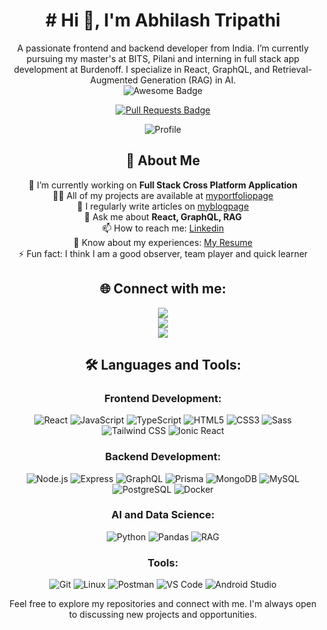 <h1 align="center"> # Hi 👋, I'm Abhilash Tripathi </h1>
<div align="center">
A passionate frontend and backend developer from India. I’m currently pursuing my master's at BITS, Pilani and interning in full stack app development at Burdenoff. I specialize in React, GraphQL, and Retrieval-Augmented Generation (RAG) in AI.
<br/>
<img src="https://cdn.rawgit.com/sindresorhus/awesome/d7305f38d29fed78fa85652e3a63e154dd8e8829/media/badge.svg" alt="Awesome Badge"/>

<!--<a href="https://github.com/pulls?q=is%3Apr+author%3AAbhilashTripathi+archived%3Afalse+is%3Aclosed"><img src="https://img.shields.io/badge/github.com/pulls?q=is%3Apr+author%3AAbhilashTripathi+archived%3Afalse+is%3Aclosed" alt="Pull Requests Badge"/></a>-->
<a href="https://github.com/search?q=author%3AAbhilashTripathi+is%3Apr&state=closed"><img src="https://img.shields.io/badge/Pull%20Requests-Closed-brightgreen" alt="Pull Requests Badge"/></a>


![Profile](https://cdn.vectorstock.com/i/2000v/33/06/laptop-computer-tablet-and-mobile-phone-vector-25153306.avif)



## 🌟 About Me
🔭 I’m currently working on **Full Stack Cross Platform Application**
</br>
👨‍💻 All of my projects are available at [myportfoliopage](https://www.abhilashtripathi.com)
</br>
📝 I regularly write articles on [myblogpage](https://www.myblogpage.com)
</br>
💬 Ask me about **React, GraphQL, RAG**
</br>
📫 How to reach me: [Linkedin](https://www.linkedin.com/in/abhilash-tripathi-8a591315b)
</br>
📄 Know about my experiences: [My Resume](https://drive.google.com/file/d/1rlnQLIPqMTQ9-iOMiYmma3o0wv29u2YB/view?usp=sharing)
</br>
⚡ Fun fact: I think I am a good observer, team player and quick learner



## 🌐 Connect with me:
<a href="https://twitter.com/abhilashtripathi" ><img src="https://img.shields.io/twitter/follow/abhilashtripathi.svg?style=social" /> </a>
</br>
<a href="https://www.linkedin.com/in/abhilash-tripathi-8a591315b"><img src="https://img.shields.io/badge/-Abhilash%20Tripathi-blue?style=flat-square&logo=Linkedin&logoColor=white&link=https://www.linkedin.com/in/abhilash-tripathi-8a591315b"/></a>
</br>
<a href="https://github.com/abhilashtripathi"><img src="https://img.shields.io/github/followers/abhilashtripathi?label=Follow&style=social" /></a>

## 🛠 Languages and Tools:
### Frontend Development:
![React](https://img.shields.io/badge/React-61DAFB?style=for-the-badge&logo=react&logoColor=black)
![JavaScript](https://img.shields.io/badge/JavaScript-F7DF1E?style=for-the-badge&logo=javascript&logoColor=black)
![TypeScript](https://img.shields.io/badge/TypeScript-3178C6?style=for-the-badge&logo=typescript&logoColor=white)
![HTML5](https://img.shields.io/badge/HTML5-E34F26?style=for-the-badge&logo=html5&logoColor=white)
![CSS3](https://img.shields.io/badge/CSS3-1572B6?style=for-the-badge&logo=css3&logoColor=white)
![Sass](https://img.shields.io/badge/Sass-CC6699?style=for-the-badge&logo=sass&logoColor=white)
![Tailwind CSS](https://img.shields.io/badge/Tailwind_CSS-38B2AC?style=for-the-badge&logo=tailwind-css&logoColor=white)
![Ionic React](https://img.shields.io/badge/Ionic_React-3880FF?style=for-the-badge&logo=ionic&logoColor=white)

### Backend Development:
![Node.js](https://img.shields.io/badge/Node.js-339933?style=for-the-badge&logo=nodedotjs&logoColor=white)
![Express](https://img.shields.io/badge/Express-000000?style=for-the-badge&logo=express&logoColor=white)
![GraphQL](https://img.shields.io/badge/GraphQL-E10098?style=for-the-badge&logo=graphql&logoColor=white)
![Prisma](https://img.shields.io/badge/Prisma-2D3748?style=for-the-badge&logo=prisma&logoColor=white)
![MongoDB](https://img.shields.io/badge/MongoDB-47A248?style=for-the-badge&logo=mongodb&logoColor=white)
![MySQL](https://img.shields.io/badge/MySQL-4479A1?style=for-the-badge&logo=mysql&logoColor=white)
![PostgreSQL](https://img.shields.io/badge/PostgreSQL-336791?style=for-the-badge&logo=postgresql&logoColor=white)
![Docker](https://img.shields.io/badge/Docker-2496ED?style=for-the-badge&logo=docker&logoColor=white)

### AI and Data Science:
![Python](https://img.shields.io/badge/Python-3776AB?style=for-the-badge&logo=python&logoColor=white)
![Pandas](https://img.shields.io/badge/Pandas-150458?style=for-the-badge&logo=pandas&logoColor=white)
![RAG](https://img.shields.io/badge/RAG-0064A5?style=for-the-badge&logo=rag&logoColor=white)

### Tools:
![Git](https://img.shields.io/badge/Git-F05032?style=for-the-badge&logo=git&logoColor=white)
![Linux](https://img.shields.io/badge/Linux-FCC624?style=for-the-badge&logo=linux&logoColor=black)
![Postman](https://img.shields.io/badge/Postman-FF6C37?style=for-the-badge&logo=postman&logoColor=white)
![VS Code](https://img.shields.io/badge/VS_Code-0078D4?style=for-the-badge&logo=visual-studio-code&logoColor=white)
![Android Studio](https://img.shields.io/badge/Android_Studio-3DDC84?style=for-the-badge&logo=android-studio&logoColor=white)

Feel free to explore my repositories and connect with me. I'm always open to discussing new projects and opportunities.
